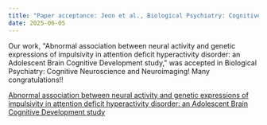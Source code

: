 ```yaml
---
title: "Paper acceptance: Jeon et al., Biological Psychiatry: Cognitive Neuroscience and Neuroimaging, 2025"
date: 2025-06-05
---
```


Our work, "Abnormal association between neural activity and genetic expressions of impulsivity in attention deficit hyperactivity disorder: an Adolescent Brain Cognitive Development study," was accepted in Biological Psychiatry: Cognitive Neuroscience and Neuroimaging! Many congratulations!!

[Abnormal association between neural activity and genetic expressions of impulsivity in attention deficit hyperactivity disorder: an Adolescent Brain Cognitive Development study](/publications/articles/2025_06_05_jeon_etal_bpcnni/)
